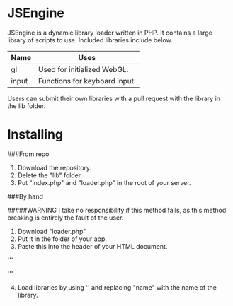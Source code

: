 JSEngine
========

JSEngine is a dynamic library loader written in PHP. It contains a large library of scripts to use. Included libraries include below.

Name       | Uses
---------- | ----------------------------
gl         | Used for initialized WebGL.
input      | Functions for keyboard input.

Users can submit their own libraries with a pull request with the library in the lib folder.

Installing
==========

###From repo

1. Download the repository.
2. Delete the "lib" folder.
3. Put "index.php" and "loader.php" in the root of your server.

###By hand

#####WARNING I take no responsibility if this method fails, as this method breaking is entirely the fault of the user.

1. Download "loader.php"
2. Put it in the folder of your app.
3. Paste this into the header of your HTML document.

'''
<?php include('loader.php'); ?>
'''

4. Load libraries by using '<?php js_include(name); ?>' and replacing "name" with the name of the library.